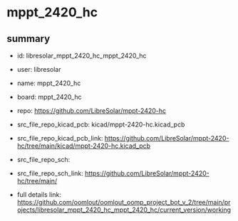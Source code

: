 # mppt_2420_hc
 
## summary 
* id: libresolar_mppt_2420_hc_mppt_2420_hc
* user: libresolar
* name: mppt_2420_hc
* board: mppt_2420_hc
* repo: https://github.com/LibreSolar/mppt-2420-hc
* src_file_repo_kicad_pcb: kicad/mppt-2420-hc.kicad_pcb
* src_file_repo_kicad_pcb_link: https://github.com/LibreSolar/mppt-2420-hc/tree/main/kicad/mppt-2420-hc.kicad_pcb


* src_file_repo_sch: 
* src_file_repo_sch_link: https://github.com/LibreSolar/mppt-2420-hc/tree/main/
* full details link: https://github.com/oomlout/oomlout_oomp_project_bot_v_2/tree/main/projects/libresolar_mppt_2420_hc_mppt_2420_hc/current_version/working  







